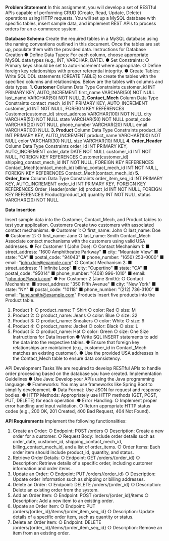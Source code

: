 **Problem Statement**
In this assignment, you will develop a set of RESTful APIs capable of performing CRUD (Create, Read, Update, Delete) operations using HTTP requests. You will set up a MySQL database with specific tables, insert sample data, and implement REST APIs to process orders for an e-commerce system.

**Database Schema**
Create the required tables in a MySQL database using the naming conventions outlined in this document. Once the tables are set up, populate them with the provided data.
Instructions for Database Creation
●	Define Data Types: For each column, choose appropriate MySQL data types (e.g., INT, VARCHAR, DATE).
●	Set Constraints:
○	Primary keys should be set to auto-increment where appropriate.
○	Define foreign key relationships with proper referential integrity.
●	Create Tables: Write SQL DDL statements (CREATE TABLE) to create the tables with the specified columns and relationships.
Below are the tables with columns and data types.
**1. Customer**
Column	Data Type	Constraints
customer_id	INT	PRIMARY KEY, AUTO_INCREMENT
first_name	VARCHAR(50)	NOT NULL
last_name	VARCHAR(50)	NOT NULL
**2. Contact_Mech**
Column	Data Type	Constraints
contact_mech_id	INT	PRIMARY KEY, AUTO_INCREMENT
customer_id	INT	NOT NULL, FOREIGN KEY REFERENCES Customer(customer_id)
street_address	VARCHAR(100)	NOT NULL
city	VARCHAR(50)	NOT NULL
state	VARCHAR(50)	NOT NULL
postal_code	VARCHAR(20)	NOT NULL
phone_number	VARCHAR(20)	NULL
email	VARCHAR(100)	NULL
**3. Product**
Column	Data Type	Constraints
product_id	INT	PRIMARY KEY, AUTO_INCREMENT
product_name	VARCHAR(100)	NOT NULL
color	VARCHAR(30)	NULL
size	VARCHAR(10)	NULL
**4. Order_Header**
Column	Data Type	Constraints
order_id	INT	PRIMARY KEY, AUTO_INCREMENT
order_date	DATE	NOT NULL
customer_id	INT	NOT NULL, FOREIGN KEY REFERENCES Customer(customer_id)
shipping_contact_mech_id	INT	NOT NULL, FOREIGN KEY REFERENCES Contact_Mech(contact_mech_id)
billing_contact_mech_id	INT	NOT NULL, FOREIGN KEY REFERENCES Contact_Mech(contact_mech_id)
**5. Order_Item**
Column	Data Type	Constraints
order_item_seq_id	INT	PRIMARY KEY, AUTO_INCREMENT
order_id	INT	PRIMARY KEY, FOREIGN KEY REFERENCES Order_Header(order_id)
product_id	INT	NOT NULL, FOREIGN KEY REFERENCES Product(product_id)
quantity	INT	NOT NULL
status	VARCHAR(20)	NOT NULL

**Data Insertion**

Insert sample data into the Customer, Contact_Mech, and Product tables to test your application.
Customers
Create two customers with associated contact mechanisms.
●	Customer 1:
○	first_name: John
○	last_name: Doe
●	Customer 2:
○	first_name: Jane
○	last_name: Smith
Contact_Mech
Associate contact mechanisms with the customers using valid USA addresses.
●	For Customer 1 (John Doe):
○	Contact Mechanism 1:
■	street_address: "1600 Amphitheatre Parkway"
■	city: "Mountain View"
■	state: "CA"
■	postal_code: "94043"
■	phone_number: "(650) 253-0000"
■	email: "john.doe@example.com"
○	Contact Mechanism 2:
■	street_address: "1 Infinite Loop"
■	city: "Cupertino"
■	state: "CA"
■	postal_code: "95014"
■	phone_number: "(408) 996-1010"
■	email: "john.doe@work.com"
●	For Customer 2 (Jane Smith):
○	Contact Mechanism:
■	street_address: "350 Fifth Avenue"
■	city: "New York"
■	state: "NY"
■	postal_code: "10118"
■	phone_number: "(212) 736-3100"
■	email: "jane.smith@example.com"
Products
Insert five products into the Product table.
1.	Product 1:
○	product_name: T-Shirt
○	color: Red
○	size: M
2.	Product 2:
○	product_name: Jeans
○	color: Blue
○	size: 32
3.	Product 3:
○	product_name: Sneakers
○	color: White
○	size: 9
4.	Product 4:
○	product_name: Jacket
○	color: Black
○	size: L
5.	Product 5:
○	product_name: Hat
○	color: Green
○	size: One Size
Instructions for Data Insertion
●	Write SQL INSERT statements to add the data into the respective tables.
●	Ensure that foreign key relationships are maintained (e.g., customer_id in Contact_Mech matches an existing customer).
●	Use the provided USA addresses in the Contact_Mech table to ensure data consistency.


API Development Tasks
We are required to develop RESTful APIs to handle order processing based on the database you have created.
Implementation Guidelines
●	Use Java: Develop your APIs using the Java programming language.
●	Frameworks: You may use frameworks like Spring Boot to simplify development.
●	Data Format: Use JSON for request and response bodies.
●	HTTP Methods: Appropriately use HTTP methods (GET, POST, PUT, DELETE) for each operation.
●	Error Handling:
○	Implement proper error handling and input validation.
○	Return appropriate HTTP status codes (e.g., 200 OK, 201 Created, 400 Bad Request, 404 Not Found).


**API Requirements**
Implement the following functionalities:
1.	Create an Order:
○	Endpoint: POST /orders
○	Description: Create a new order for a customer.
○	Request Body: Include order details such as order_date, customer_id, shipping_contact_mech_id, billing_contact_mech_id, and a list of order_items.
○	Order Items: Each order item should include product_id, quantity, and status.
2.	Retrieve Order Details:
○	Endpoint: GET /orders/{order_id}
○	Description: Retrieve details of a specific order, including customer information and order items.
3.	Update an Order:
○	Endpoint: PUT /orders/{order_id}
○	Description: Update order information such as shipping or billing addresses.
4.	Delete an Order:
○	Endpoint: DELETE /orders/{order_id}
○	Description: Delete an existing order from the system.
5.	Add an Order Item:
○	Endpoint: POST /orders/{order_id}/items
○	Description: Add a new item to an existing order.
6.	Update an Order Item:
○	Endpoint: PUT /orders/{order_id}/items/{order_item_seq_id}
○	Description: Update details of a specific order item, such as quantity or status.
7.	Delete an Order Item:
○	Endpoint: DELETE /orders/{order_id}/items/{order_item_seq_id}
○	Description: Remove an item from an existing order.
